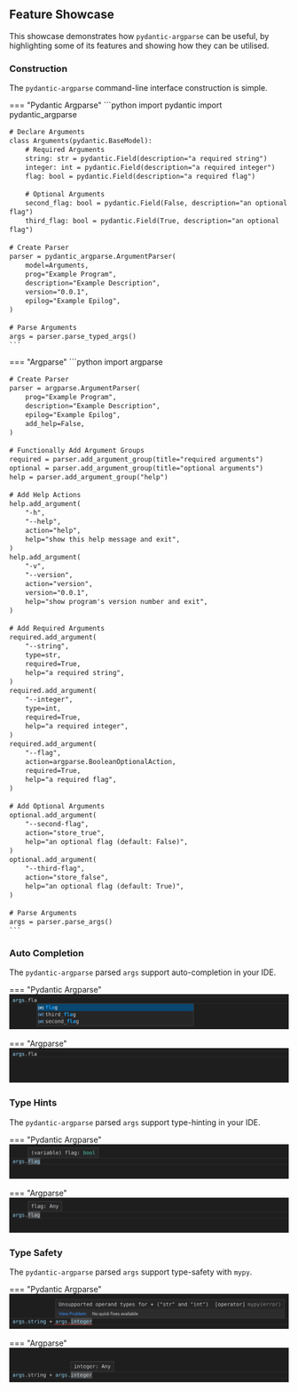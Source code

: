 ## Feature Showcase
This showcase demonstrates how `pydantic-argparse` can be useful, by
highlighting some of its features and showing how they can be utilised.

### Construction
The `pydantic-argparse` command-line interface construction is simple.

=== "Pydantic Argparse"
    ```python
    import pydantic
    import pydantic_argparse

    # Declare Arguments
    class Arguments(pydantic.BaseModel):
        # Required Arguments
        string: str = pydantic.Field(description="a required string")
        integer: int = pydantic.Field(description="a required integer")
        flag: bool = pydantic.Field(description="a required flag")

        # Optional Arguments
        second_flag: bool = pydantic.Field(False, description="an optional flag")
        third_flag: bool = pydantic.Field(True, description="an optional flag")

    # Create Parser
    parser = pydantic_argparse.ArgumentParser(
        model=Arguments,
        prog="Example Program",
        description="Example Description",
        version="0.0.1",
        epilog="Example Epilog",
    )

    # Parse Arguments
    args = parser.parse_typed_args()
    ```

=== "Argparse"
    ```python
    import argparse

    # Create Parser
    parser = argparse.ArgumentParser(
        prog="Example Program",
        description="Example Description",
        epilog="Example Epilog",
        add_help=False,
    )

    # Functionally Add Argument Groups
    required = parser.add_argument_group(title="required arguments")
    optional = parser.add_argument_group(title="optional arguments")
    help = parser.add_argument_group("help")

    # Add Help Actions
    help.add_argument(
        "-h",
        "--help",
        action="help",
        help="show this help message and exit",
    )
    help.add_argument(
        "-v",
        "--version",
        action="version",
        version="0.0.1",
        help="show program's version number and exit",
    )

    # Add Required Arguments
    required.add_argument(
        "--string",
        type=str,
        required=True,
        help="a required string",
    )
    required.add_argument(
        "--integer",
        type=int,
        required=True,
        help="a required integer",
    )
    required.add_argument(
        "--flag",
        action=argparse.BooleanOptionalAction,
        required=True,
        help="a required flag",
    )

    # Add Optional Arguments
    optional.add_argument(
        "--second-flag",
        action="store_true",
        help="an optional flag (default: False)",
    )
    optional.add_argument(
        "--third-flag",
        action="store_false",
        help="an optional flag (default: True)",
    )

    # Parse Arguments
    args = parser.parse_args()
    ```

### Auto Completion
The `pydantic-argparse` parsed `args` support auto-completion in your IDE.

=== "Pydantic Argparse"
    ![Pydantic Argparse - Auto Completion](assets/images/showcase_01.png)

=== "Argparse"
    ![Argparse - Auto Completion](assets/images/showcase_02.png)

### Type Hints
The `pydantic-argparse` parsed `args` support type-hinting in your IDE.

=== "Pydantic Argparse"
    ![Pydantic Argparse - Type Hints](assets/images/showcase_03.png)

=== "Argparse"
    ![Argparse - Type Hints](assets/images/showcase_04.png)

### Type Safety
The `pydantic-argparse` parsed `args` support type-safety with `mypy`.

=== "Pydantic Argparse"
    ![Pydantic Argparse - Type Safety](assets/images/showcase_05.png)

=== "Argparse"
    ![Argparse - Type Safety](assets/images/showcase_06.png)
